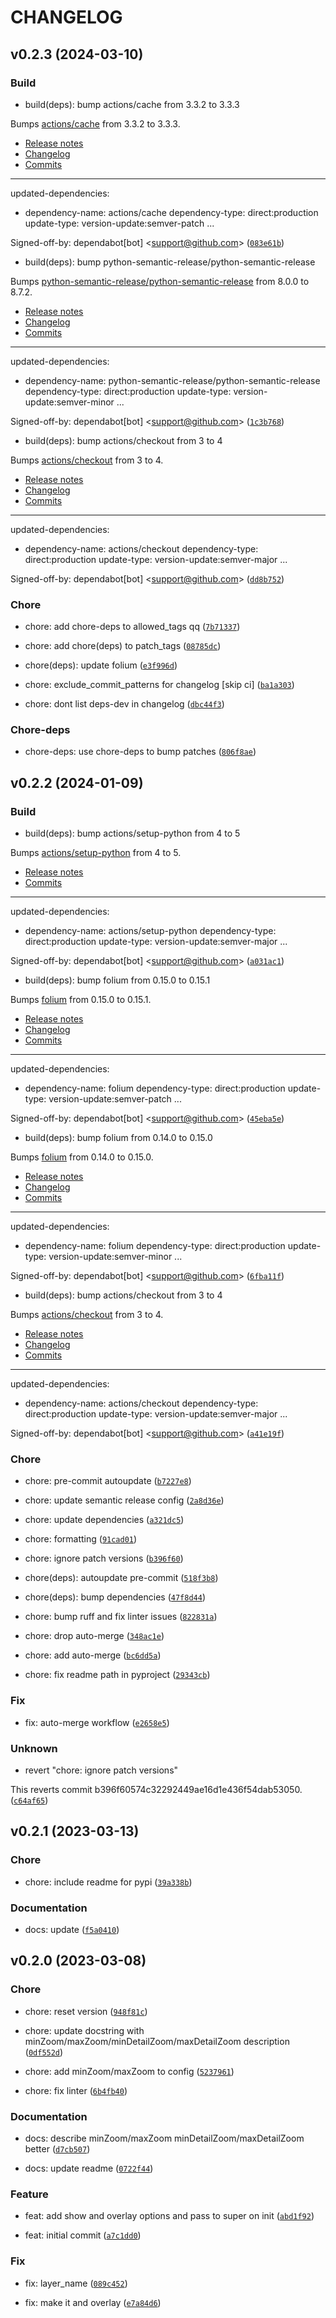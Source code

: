 # CHANGELOG



## v0.2.3 (2024-03-10)

### Build

* build(deps): bump actions/cache from 3.3.2 to 3.3.3

Bumps [actions/cache](https://github.com/actions/cache) from 3.3.2 to 3.3.3.
- [Release notes](https://github.com/actions/cache/releases)
- [Changelog](https://github.com/actions/cache/blob/main/RELEASES.md)
- [Commits](https://github.com/actions/cache/compare/v3.3.2...v3.3.3)

---
updated-dependencies:
- dependency-name: actions/cache
  dependency-type: direct:production
  update-type: version-update:semver-patch
...

Signed-off-by: dependabot[bot] &lt;support@github.com&gt; ([`083e61b`](https://github.com/iwpnd/folium-vectortilelayer/commit/083e61ba861a45e41fa2ee8f7483a2de4f814789))

* build(deps): bump python-semantic-release/python-semantic-release

Bumps [python-semantic-release/python-semantic-release](https://github.com/python-semantic-release/python-semantic-release) from 8.0.0 to 8.7.2.
- [Release notes](https://github.com/python-semantic-release/python-semantic-release/releases)
- [Changelog](https://github.com/python-semantic-release/python-semantic-release/blob/master/CHANGELOG.md)
- [Commits](https://github.com/python-semantic-release/python-semantic-release/compare/v8.0.0...v8.7.2)

---
updated-dependencies:
- dependency-name: python-semantic-release/python-semantic-release
  dependency-type: direct:production
  update-type: version-update:semver-minor
...

Signed-off-by: dependabot[bot] &lt;support@github.com&gt; ([`1c3b768`](https://github.com/iwpnd/folium-vectortilelayer/commit/1c3b768ebdd7a38670e0e777733f919619399981))

* build(deps): bump actions/checkout from 3 to 4

Bumps [actions/checkout](https://github.com/actions/checkout) from 3 to 4.
- [Release notes](https://github.com/actions/checkout/releases)
- [Changelog](https://github.com/actions/checkout/blob/main/CHANGELOG.md)
- [Commits](https://github.com/actions/checkout/compare/v3...v4)

---
updated-dependencies:
- dependency-name: actions/checkout
  dependency-type: direct:production
  update-type: version-update:semver-major
...

Signed-off-by: dependabot[bot] &lt;support@github.com&gt; ([`dd8b752`](https://github.com/iwpnd/folium-vectortilelayer/commit/dd8b7523e6fce3d415050425b5793a3d0d794557))

### Chore

* chore: add chore-deps to allowed_tags qq ([`7b71337`](https://github.com/iwpnd/folium-vectortilelayer/commit/7b71337b99ce1e375463edb5d4e40a98eae6465a))

* chore: add chore(deps) to patch_tags ([`08785dc`](https://github.com/iwpnd/folium-vectortilelayer/commit/08785dce01baed2f0d45ad9752f01e3f4665c35a))

* chore(deps): update folium ([`e3f996d`](https://github.com/iwpnd/folium-vectortilelayer/commit/e3f996dbc0d3ad8e313ef28f87bd9e39ac15263f))

* chore: exclude_commit_patterns for changelog [skip ci] ([`ba1a303`](https://github.com/iwpnd/folium-vectortilelayer/commit/ba1a303a60beb52ff8c565a38b73806190d44958))

* chore: dont list deps-dev in changelog ([`dbc44f3`](https://github.com/iwpnd/folium-vectortilelayer/commit/dbc44f3f8fa87eac0d9702e18e4f7fbf6162c09b))

### Chore-deps

* chore-deps: use chore-deps to bump patches ([`806f8ae`](https://github.com/iwpnd/folium-vectortilelayer/commit/806f8ae9198c83644617533c1e1c59bf98c0763d))


## v0.2.2 (2024-01-09)

### Build

* build(deps): bump actions/setup-python from 4 to 5

Bumps [actions/setup-python](https://github.com/actions/setup-python) from 4 to 5.
- [Release notes](https://github.com/actions/setup-python/releases)
- [Commits](https://github.com/actions/setup-python/compare/v4...v5)

---
updated-dependencies:
- dependency-name: actions/setup-python
  dependency-type: direct:production
  update-type: version-update:semver-major
...

Signed-off-by: dependabot[bot] &lt;support@github.com&gt; ([`a031ac1`](https://github.com/iwpnd/folium-vectortilelayer/commit/a031ac1f7fe90a6bca5d3e0d75de850a6954176a))

* build(deps): bump folium from 0.15.0 to 0.15.1

Bumps [folium](https://github.com/python-visualization/folium) from 0.15.0 to 0.15.1.
- [Release notes](https://github.com/python-visualization/folium/releases)
- [Changelog](https://github.com/python-visualization/folium/blob/main/CHANGES.txt)
- [Commits](https://github.com/python-visualization/folium/compare/v0.15.0...v0.15.1)

---
updated-dependencies:
- dependency-name: folium
  dependency-type: direct:production
  update-type: version-update:semver-patch
...

Signed-off-by: dependabot[bot] &lt;support@github.com&gt; ([`45eba5e`](https://github.com/iwpnd/folium-vectortilelayer/commit/45eba5ef9224f192f7cb34a2dc537585047f1712))

* build(deps): bump folium from 0.14.0 to 0.15.0

Bumps [folium](https://github.com/python-visualization/folium) from 0.14.0 to 0.15.0.
- [Release notes](https://github.com/python-visualization/folium/releases)
- [Changelog](https://github.com/python-visualization/folium/blob/main/CHANGES.txt)
- [Commits](https://github.com/python-visualization/folium/compare/v0.14.0...v0.15.0)

---
updated-dependencies:
- dependency-name: folium
  dependency-type: direct:production
  update-type: version-update:semver-minor
...

Signed-off-by: dependabot[bot] &lt;support@github.com&gt; ([`6fba11f`](https://github.com/iwpnd/folium-vectortilelayer/commit/6fba11f8c04041a55df88d14aff586a5b2500853))

* build(deps): bump actions/checkout from 3 to 4

Bumps [actions/checkout](https://github.com/actions/checkout) from 3 to 4.
- [Release notes](https://github.com/actions/checkout/releases)
- [Changelog](https://github.com/actions/checkout/blob/main/CHANGELOG.md)
- [Commits](https://github.com/actions/checkout/compare/v3...v4)

---
updated-dependencies:
- dependency-name: actions/checkout
  dependency-type: direct:production
  update-type: version-update:semver-major
...

Signed-off-by: dependabot[bot] &lt;support@github.com&gt; ([`a41e19f`](https://github.com/iwpnd/folium-vectortilelayer/commit/a41e19feacacaffa812026ad6cfddfc66d606041))

### Chore

* chore: pre-commit autoupdate ([`b7227e8`](https://github.com/iwpnd/folium-vectortilelayer/commit/b7227e89aaea8397d95906f50cb23c9de8d71578))

* chore: update semantic release config ([`2a8d36e`](https://github.com/iwpnd/folium-vectortilelayer/commit/2a8d36ee6a94c7ca5cbd6a7fe863d3bceac76b4b))

* chore: update dependencies ([`a321dc5`](https://github.com/iwpnd/folium-vectortilelayer/commit/a321dc5bf16b582d7ac509a74004d994ce611f3e))

* chore: formatting ([`91cad01`](https://github.com/iwpnd/folium-vectortilelayer/commit/91cad013f3ca43f876287f2c830628a107f28327))

* chore: ignore patch versions ([`b396f60`](https://github.com/iwpnd/folium-vectortilelayer/commit/b396f60574c32292449ae16d1e436f54dab53050))

* chore(deps): autoupdate pre-commit ([`518f3b8`](https://github.com/iwpnd/folium-vectortilelayer/commit/518f3b8e18daae4178e4c2c9da5090b98bc9c7f4))

* chore(deps): bump dependencies ([`47f8d44`](https://github.com/iwpnd/folium-vectortilelayer/commit/47f8d44c020884f46379429e140b436131e13ce2))

* chore: bump ruff and fix linter issues ([`822831a`](https://github.com/iwpnd/folium-vectortilelayer/commit/822831a8932f9c824c0df821eca59249158fc111))

* chore: drop auto-merge ([`348ac1e`](https://github.com/iwpnd/folium-vectortilelayer/commit/348ac1e9f02141d052d5c7b42b9bf02e5ac0e674))

* chore: add auto-merge ([`bc6dd5a`](https://github.com/iwpnd/folium-vectortilelayer/commit/bc6dd5ad4da08c4e05837c937db56622e45cf503))

* chore: fix readme path in pyproject ([`29343cb`](https://github.com/iwpnd/folium-vectortilelayer/commit/29343cbab0583adeb1838c374d5d0df4cffbd6eb))

### Fix

* fix: auto-merge workflow ([`e2658e5`](https://github.com/iwpnd/folium-vectortilelayer/commit/e2658e5327e612a87dae13e1cff6d6c97e4fc02b))

### Unknown

* revert &#34;chore: ignore patch versions&#34;

This reverts commit b396f60574c32292449ae16d1e436f54dab53050. ([`c64af65`](https://github.com/iwpnd/folium-vectortilelayer/commit/c64af65c005bc840a1d6bed20a34de063812596f))


## v0.2.1 (2023-03-13)

### Chore

* chore: include readme for pypi ([`39a338b`](https://github.com/iwpnd/folium-vectortilelayer/commit/39a338b75cea603807766ea5985b2f5a43e3a284))

### Documentation

* docs: update ([`f5a0410`](https://github.com/iwpnd/folium-vectortilelayer/commit/f5a0410aa4b6958b99e5ffb38ce97b35721f2161))


## v0.2.0 (2023-03-08)

### Chore

* chore: reset version ([`948f81c`](https://github.com/iwpnd/folium-vectortilelayer/commit/948f81c3dab4c66f83dcd71bcf3de496a0411d64))

* chore: update docstring with minZoom/maxZoom/minDetailZoom/maxDetailZoom description ([`0df552d`](https://github.com/iwpnd/folium-vectortilelayer/commit/0df552d61cc4a1f75fda313d4f056c01e1a42a3b))

* chore: add minZoom/maxZoom to config ([`5237961`](https://github.com/iwpnd/folium-vectortilelayer/commit/523796106c6db27d0ec995b558946166e8f5f9a4))

* chore: fix linter ([`6b4fb40`](https://github.com/iwpnd/folium-vectortilelayer/commit/6b4fb40a90547fe4e5f4f9e562985552fb246545))

### Documentation

* docs: describe minZoom/maxZoom minDetailZoom/maxDetailZoom better ([`d7cb507`](https://github.com/iwpnd/folium-vectortilelayer/commit/d7cb507c167faada6da6c30c63ffba0592494c14))

* docs: update readme ([`0722f44`](https://github.com/iwpnd/folium-vectortilelayer/commit/0722f444114209f80c9e4fc80e2a0c0b5fe0c385))

### Feature

* feat: add show and overlay options and pass to super on init ([`abd1f92`](https://github.com/iwpnd/folium-vectortilelayer/commit/abd1f92568b4b31698efb591c6a746f2f0589dd1))

* feat: initial commit ([`a7c1dd0`](https://github.com/iwpnd/folium-vectortilelayer/commit/a7c1dd0c98e3ab20ee2fe1aa8bc803976e8859fb))

### Fix

* fix: layer_name ([`089c452`](https://github.com/iwpnd/folium-vectortilelayer/commit/089c452e3274ec3bb1adf26a938bd0d3d8d5d48f))

* fix: make it and overlay ([`e7a84d6`](https://github.com/iwpnd/folium-vectortilelayer/commit/e7a84d62f60b88660f79f32d43f942657d5cd517))
